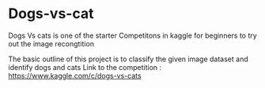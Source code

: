 # Dogs-vs-cat

Dogs Vs cats is one of the starter Competitons in kaggle for beginners to try out the image recongtition 

The basic outline of this project is to classify the given image dataset and identify dogs and cats 
Link to the competition : https://www.kaggle.com/c/dogs-vs-cats
